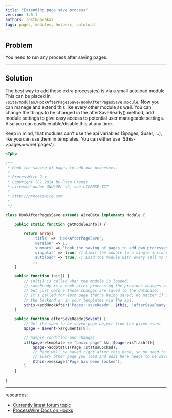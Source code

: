 ```yaml
---
title: "Extending page save process"
version: 1.0.1
authors: lostkobrakai
tags: pages, modules, helpers, autoload
---
```


## Problem

You need to run any process after saving pages.

---

## Solution

The best way to add those extra process(es) is via a small autoload module. This can be placed in `/site/modules/HookAfterPagesSave/HookAfterPagesSave.module`. Now you can manage and extend this like every other module as well. You can change the things to be changed in the afterSaveReady() method, add module settings to give easy access to potential user manageable settings. Also you can easily enable/disable this at any time.

Keep in mind, that modules can't use the api variables ($pages, $user, …), like you can use them in templates. You can either use `$this->pages`or`wire('pages')`.

```php
<?php

/**
 * Hook the saving of pages to add own processes.
 *
 * ProcessWire 2.x
 * Copyright (C) 2014 by Ryan Cramer
 * Licensed under GNU/GPL v2, see LICENSE.TXT
 *
 * http://processwire.com
 *
 */

class HookAfterPagesSave extends WireData implements Module {

    public static function getModuleInfo() {

        return array(
            'title' => 'HookAfterPageSave',
            'version' => 1,
            'summary' => 'Hook the saving of pages to add own processes.',
            'singular' => true, // Limit the module to a single instance
            'autoload' => true, // Load the module with every call to ProcessWire
            );
    }

    public function init() {
        // init() is called when the module is loaded.
        // saveReady is a hook after processing the previous changes of the page,
        // but just before those changes are saved to the database.
        // It's called for each page that's being saved, no matter if it's in
        // the backend or in your templates via the api.
        $this->addHookAfter('Pages::saveReady', $this, 'afterSaveReady');
    }

    public function afterSaveReady($event) {
        // Get the soon to be saved page object from the given event
        $page = $event->arguments[0];

        // Sample condition and changes
        if($page->template == "basic-page" && !$page->isTrash()){
            $page->addStatus(Page::statusLocked);
            // Page will be saved right after this hook, so no need to call save().
            // Every other page you load and edit here needs to be saved manually.
            $this->message("Page has been locked");
        }
    }

}
```

---

resources:

-   [Currently latest forum topic](https://processwire.com/talk/topic/8863-new-to-hooks-trying-to-wrap-my-head-around-the-syntax/)
-   [ProcessWire Docs on Hooks](http://processwire.com/api/hooks/)
